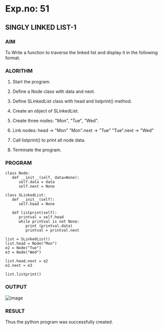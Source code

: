 # Exp.no: 51
## SINGLY LINKED LIST-1

### AIM

To Write a function to traverse the linked list and display it in the following format.

### ALORITHM 

1. Start the program.

2. Define a Node class with data and next.

3. Define SLinkedList class with head and listprint() method.

4. Create an object of SLinkedList.

5. Create three nodes: "Mon", "Tue", "Wed".

6. Link nodes:
   head → "Mon"
   "Mon".next → "Tue"
   "Tue".next → "Wed"

7. Call listprint() to print all node data.

8. Terminate the program.
   
### PROGRAM

```
class Node:
   def __init__(self, data=None):
      self.data = data
      self.next = None

class SLinkedList:
   def __init__(self):
      self.head = None

   def listprint(self):
      printval = self.head
      while printval is not None:
         print (printval.data)
         printval = printval.next

list = SLinkedList()
list.head = Node("Mon")
e2 = Node("Tue")
e3 = Node("Wed")

list.head.next = e2
e2.next = e3

list.listprint()
```

### OUTPUT

![image](https://github.com/user-attachments/assets/099f2744-057e-46fa-a6bd-c3d4b8969855)

### RESULT
Thus the python program was successfully created.
